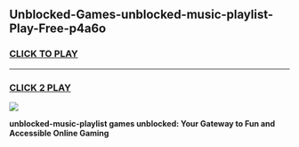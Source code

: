 
## Unblocked-Games-unblocked-music-playlist-Play-Free-p4a6o
<h3>
<a href="https://premium76.site?title=unblocked-music-playlist&ref=10A">CLICK TO PLAY</a></h3>
<hr>

<h3>
<a href="https://premium76.site?title=unblocked-music-playlist&ref=10A">CLICK 2 PLAY</a>
  
</h3>

<a href="https://premium76.site?title=unblocked-music-playlist&ref=10A"><img src="https://clearcache.store/games.png"></a>


**unblocked-music-playlist games unblocked: Your Gateway to Fun and Accessible Online Gaming**
